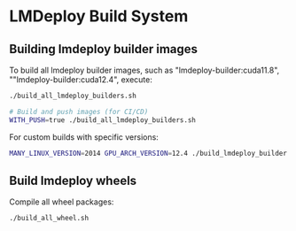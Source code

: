 # LMDeploy Build System

## Building lmdeploy builder images

To build all lmdeploy builder images, such as "lmdeploy-builder:cuda11.8", ""lmdeploy-builder:cuda12.4", execute:

```bash
./build_all_lmdeploy_builders.sh

# Build and push images (for CI/CD)
WITH_PUSH=true ./build_all_lmdeploy_builders.sh
```

For custom builds with specific versions:

```bash
MANY_LINUX_VERSION=2014 GPU_ARCH_VERSION=12.4 ./build_lmdeploy_builder.sh
```

## Build lmdeploy wheels

Compile all wheel packages:

```bash
./build_all_wheel.sh
```
